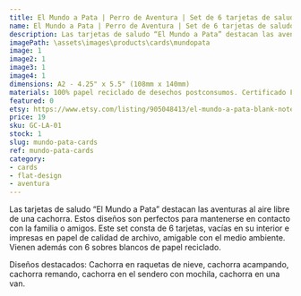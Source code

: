 ```yaml
---
title: El Mundo a Pata | Perro de Aventura | Set de 6 tarjetas de saludo + sobres + stickers
name: El Mundo a Pata | Perro de Aventura | Set de 6 tarjetas de saludo + sobres + stickers
description: Las tarjetas de saludo “El Mundo a Pata” destacan las aventuras al aire libre de una cachorra. Este set consta de 6 tarjetas, vacías en su interior e impresas en papel de calidad de archivo, amigable con el medio ambiente.
imagePath: \assets\images\products\cards\mundopata
image: 1
image2: 1
image3: 1
image4: 1
dimensions: A2 - 4.25" x 5.5" (108mm x 140mm)
materials: 100% papel reciclado de desechos postconsumos. Certificado FSC.
featured: 0
etsy: https://www.etsy.com/listing/905048413/el-mundo-a-pata-blank-note-card-set
price: 19
sku: GC-LA-01
stock: 1
slug: mundo-pata-cards
ref: mundo-pata-cards
category:
- cards
- flat-design
- aventura
---
```

Las tarjetas de saludo “El Mundo a Pata” destacan las aventuras al aire libre de una cachorra. Estos diseños son perfectos para mantenerse en contacto con la familia o amigos. Este set consta de 6 tarjetas, vacías en su interior e impresas en papel de calidad de archivo, amigable con el medio ambiente. Vienen además con 6 sobres blancos de papel reciclado.

Diseños destacados: Cachorra en raquetas de nieve, cachorra acampando, cachorra remando, cachorra en el sendero con mochila, cachorra en una van.
